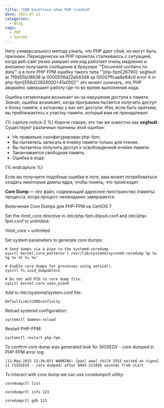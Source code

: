 ```yaml
---
title: "GDB backtrace when PHP crashed"
date: 2022-07-23
categories:
  - Blog
tags:
  - PHP
  - System
---
```

Нету универсального метода узнать, что PHP дает сбой, но могут быть признаки. Периодически на PHP проектах сталкиваюсь с ситуацией, когда веб-сайт резко умирает или код работает очень медленно и внезапно получаете сообщение в браузере '"Document contains no data"' а в логе PHP-FPM ошибку такого типа '"php-fpm[26790]: segfault at 7f9d55b08638 ip 0000556d22a04348 sp 00007ffcaa6e84c0 error 4 in php-fpm[556d22826000+41a000]"' это может означать, что PHP аварийно завершает работу где-то во время выполнения кода.

Ошибка сегментации возникает из-за нарушения доступа к памяти. Значит, ошибка возникает, когда программа пытается получить доступ к блоку памяти, к которому у вас нет доступа. Или, если быть кратким, вы приближаетесь к участку памяти, который вам не принадлежит.

{% capture notice-2 %}
Короче говоря, это так же известно как **segfault**. Существуют различные причины этой ошибки:

- Не правильно сконфигурирован php-fpm. 
- Вы пытаетесь записать в ячейку памяти только для чтения.
- Вы пытаетесь получить доступ к освобожденной ячейке памяти.
- Заканчивается свободная память.
- Ошибка в коде.

{% endcapture %}

Если вы получаете подобные ошибки в логе, вам может потребоваться создать некоторые дампы ядра, чтобы понять, что происходит.

**Core Dump** — это файл, содержащий адресное пространство (память) процесса, когда процесс неожиданно завершается.

Включение Core Dumps для PHP-FPM на CentOS 7

Set the rlimit_core directive in /etc/php-fpm.d/pool.conf and /etc/php-fpm.conf to unlimited:

rlimit_core = unlimited

Set system parameters to generate core dumps:

```
# Send dumps via a pipe to the systemd-coredump
sysctl kernel.core_pattern='| /usr/lib/systemd/systemd-coredump %p %u %g %s %t %c %e'

# Enable core dumps for processes using setuid().
sysctl fs.suid_dumpable=2 

# Do not add PID to core dump file.
sysctl kernel.core_uses_pid=0
```

Add to /etc/systemd/system.conf file:

```
DefaultLimitCORE=infinity
```

Reload systemd configuration:

```
systemctl daemon-reload
```

Restart PHP-FPM:

```
systemctl restart php-fpm
```

To confirm core dump was generated look for SIGSEGV - core dumped in PHP-FPM error log:

```
[11-May-2015 15:34:03] WARNING: [pool www] child 2553 exited on signal 11 (SIGSEGV - core dumped) after 6943 521858 seconds from start
```

To interact with core dump we can use coredumpctl utility:

```
coredumpctl list

coredumpctl info 123

coredumpctl gdb 123
```